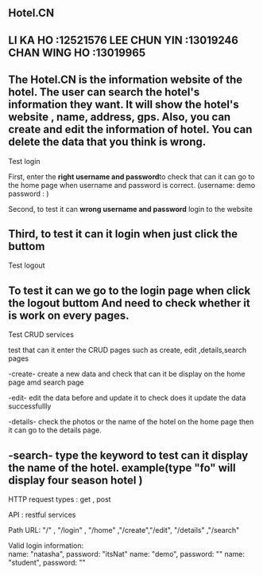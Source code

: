 Hotel.CN
---
LI KA HO :12521576
LEE CHUN YIN :13019246	
CHAN WING HO :13019965
---
The Hotel.CN is the information website of the hotel.
The user can search the hotel's information they want. It will show the hotel's website , name, address, gps.
Also, you can create and edit the information of hotel. You can delete the data that you think is wrong.  
---
Test login

First, enter the **right username and password**to check that can it can go to the home page when username and password is correct. (username: demo password : )  

Second, to test it can **wrong username and password** login to the website    

Third, to test it can it login when **just click the buttom**  
---
Test logout

To test it can we go to the login page when click the logout buttom 
And need to check whether it is work on every pages.
---

Test CRUD services

test that can it enter the CRUD pages such as create, edit ,details,search pages

-create-
create a new data and check that can it be display on the home page amd search page

-edit-
edit the data before and update it to check does it update the data successfullly

-details-
check the photos or the name of the hotel on the home page then it can go to the details page.

-search-
type the keyword to test can it display the name of the hotel. example(type "fo" will display four season hotel )
---

HTTP request types : get , post

API : restful services

Path URL: "/" , "/login" , "/home" ,"/create","/edit", "/details" ,"/search"

Valid login information:	
name: "natasha", password: "itsNat"
name: "demo", password: ""
name: "student", password: ""
